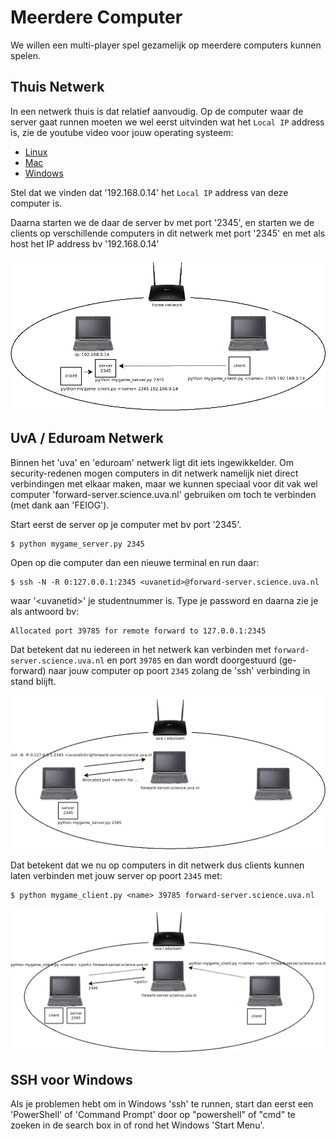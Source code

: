 # Meerdere Computer

We willen een multi-player spel gezamelijk op meerdere computers
kunnen spelen.

## Thuis Netwerk

In een netwerk thuis is dat relatief aanvoudig. Op de computer waar de
server gaat runnen moeten we wel eerst uitvinden wat het `Local IP`
address is, zie de youtube video voor jouw operating systeem:

- [Linux](https://youtu.be/gaIYP4TZfHI)
- [Mac](https://youtu.be/Ak5zlPENi1s)
- [Windows](https://youtu.be/U181eofiomU)

Stel dat we vinden dat '192.168.0.14' het `Local IP` address van deze
computer is.

Daarna starten we de daar de server bv met port '2345', en starten we
de clients op verschillende computers in dit netwerk met port '2345'
en met als host het IP address bv '192.168.0.14'

![connect_home.png](connect_home.png)

## UvA / Eduroam Netwerk

Binnen het 'uva' en 'eduroam' netwerk ligt dit iets
ingewikkelder. Om security-redenen mogen computers in dit netwerk
namelijk niet direct verbindingen met elkaar maken, maar we kunnen
speciaal voor dit vak wel computer 'forward-server.science.uva.nl'
gebruiken om toch te verbinden (met dank aan 'FEIOG').

Start eerst de server op je computer met bv port '2345'.

```
$ python mygame_server.py 2345
```

Open op die computer dan een nieuwe terminal en run daar:

```
$ ssh -N -R 0:127.0.0.1:2345 <uvanetid>@forward-server.science.uva.nl
```

waar '\<uvanetid\>' je studentnummer is. Type je password en daarna zie
je als antwoord bv:

```
Allocated port 39785 for remote forward to 127.0.0.1:2345
```

Dat betekent dat nu iedereen in het netwerk kan verbinden met
`forward-server.science.uva.nl` en port `39785` en dan wordt
doorgestuurd (ge-forward) naar jouw computer op poort `2345` zolang de
'ssh' verbinding in stand blijft.

![port_forward.png](port_forward.png)

Dat betekent dat we nu op computers in dit netwerk dus clients kunnen
laten verbinden met jouw server op poort `2345` met:

```
$ python mygame_client.py <name> 39785 forward-server.science.uva.nl
```

![connect_eduroam.png](connect_eduroam.png)

## SSH voor Windows

Als je problemen hebt om in Windows 'ssh' te runnen, start dan eerst
een 'PowerShell' of 'Command Prompt' door op "powershell" of "cmd" te
zoeken in de search box in of rond het Windows 'Start Menu'.

